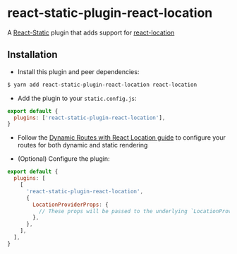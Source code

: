 # react-static-plugin-react-location

A [React-Static](https://react-static.js.org) plugin that adds support for [react-location](https://github.com/react-static/react-static/tree/master/packages/react-static-plugin-react-location)

## Installation

- Install this plugin and peer dependencies:

```bash
$ yarn add react-static-plugin-react-location react-location
```

- Add the plugin to your `static.config.js`:

```javascript
export default {
  plugins: ['react-static-plugin-react-location'],
}
```

- Follow the [Dynamic Routes with React Location guide](/docs/guides/dynamic-routes-react-location.md) to configure your routes for both dynamic and static rendering

- (Optional) Configure the plugin:

```javascript
export default {
  plugins: [
    [
      'react-static-plugin-react-location',
      {
        LocationProviderProps: {
          // These props will be passed to the underlying `LocationProviderProps` component
        },
      },
    ],
  ],
}
```
